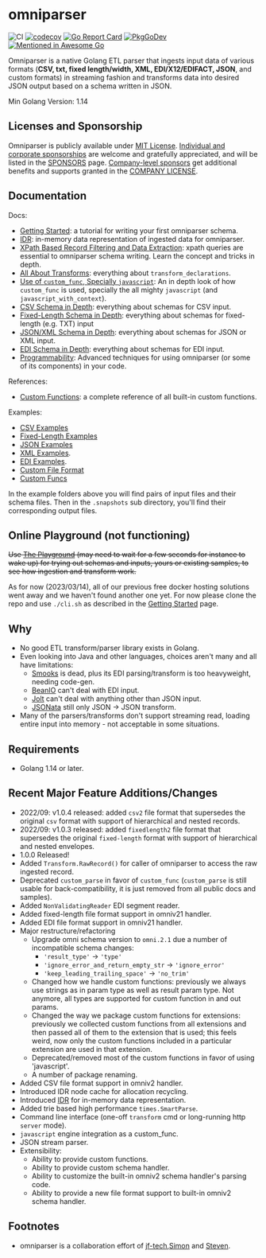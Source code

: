 # omniparser
![CI](https://github.com/jf-tech/omniparser/workflows/CI/badge.svg)
[![codecov](https://codecov.io/gh/jf-tech/omniparser/branch/master/graph/badge.svg)](https://codecov.io/gh/jf-tech/omniparser)
[![Go Report Card](https://goreportcard.com/badge/github.com/jf-tech/omniparser)](https://goreportcard.com/report/github.com/jf-tech/omniparser)
[![PkgGoDev](https://pkg.go.dev/badge/github.com/jf-tech/omniparser)](https://pkg.go.dev/github.com/jf-tech/omniparser)
[![Mentioned in Awesome Go](https://awesome.re/mentioned-badge.svg)](https://github.com/avelino/awesome-go)

Omniparser is a native Golang ETL parser that ingests input data of various formats (**CSV, txt, fixed length/width,
XML, EDI/X12/EDIFACT, JSON**, and custom formats) in streaming fashion and transforms data into desired JSON output
based on a schema written in JSON.

Min Golang Version: 1.14

## Licenses and Sponsorship
Omniparser is publicly available under [MIT License](./LICENSE).
[Individual and corporate sponsorships](https://github.com/sponsors/jf-tech/) are welcome and gratefully
appreciated, and will be listed in the [SPONSORS](./sponsors/SPONSORS.md) page.
[Company-level sponsors](https://github.com/sponsors/jf-tech/) get additional benefits and supports
granted in the [COMPANY LICENSE](./sponsors/COMPANY_LICENSE.md).

## Documentation

Docs:
- [Getting Started](./doc/gettingstarted.md): a tutorial for writing your first omniparser schema.
- [IDR](./doc/idr.md): in-memory data representation of ingested data for omniparser.
- [XPath Based Record Filtering and Data Extraction](./doc/xpath.md): xpath queries are essential to omniparser schema
writing. Learn the concept and tricks in depth.
- [All About Transforms](./doc/transforms.md): everything about `transform_declarations`.
- [Use of `custom_func`, Specially `javascript`](./doc/use_of_custom_funcs.md): An in depth look of how `custom_func`
is used, specially the all mighty `javascript` (and `javascript_with_context`).
- [CSV Schema in Depth](./doc/csv2_in_depth.md): everything about schemas for CSV input.
- [Fixed-Length Schema in Depth](./doc/fixedlength2_in_depth.md): everything about schemas for fixed-length (e.g. TXT)
input
- [JSON/XML Schema in Depth](./doc/json_xml_in_depth.md): everything about schemas for JSON or XML input.
- [EDI Schema in Depth](./doc/edi_in_depth.md): everything about schemas for EDI input.
- [Programmability](./doc/programmability.md): Advanced techniques for using omniparser (or some of its components) in
your code.

References:
- [Custom Functions](./doc/customfuncs.md): a complete reference of all built-in custom functions.

Examples:
- [CSV Examples](extensions/omniv21/samples/csv2)
- [Fixed-Length Examples](extensions/omniv21/samples/fixedlength2)
- [JSON Examples](extensions/omniv21/samples/json)
- [XML Examples](extensions/omniv21/samples/xml).
- [EDI Examples](extensions/omniv21/samples/edi).
- [Custom File Format](extensions/omniv21/samples/customfileformats/jsonlog)
- [Custom Funcs](extensions/omniv21/samples/customfuncs)

In the example folders above you will find pairs of input files and their schema files. Then in the
`.snapshots` sub directory, you'll find their corresponding output files.

## Online Playground (not functioning)

~~Use [The Playground](https://omniparser-prod-omniparser-qd0sj4.mo2.mogenius.io/)  (may need to wait for a few seconds for instance to wake up)
for trying out schemas and inputs, yours or existing samples, to see how ingestion and transform work.~~

As for now (2023/03/14), all of our previous free docker hosting solutions went away and we haven't found another one yet. For now please clone the repo and use `./cli.sh` as described in the [Getting Started](./doc/gettingstarted.md) page.

## Why
- No good ETL transform/parser library exists in Golang.
- Even looking into Java and other languages, choices aren't many and all have limitations:
    - [Smooks](https://www.smooks.org/) is dead, plus its EDI parsing/transform is too heavyweight, needing code-gen.
    - [BeanIO](http://beanio.org/) can't deal with EDI input.
    - [Jolt](https://github.com/bazaarvoice/jolt) can't deal with anything other than JSON input.
    - [JSONata](https://jsonata.org/) still only JSON -> JSON transform.
- Many of the parsers/transforms don't support streaming read, loading entire input into memory - not acceptable in some
situations.

## Requirements
- Golang 1.14 or later.

## Recent Major Feature Additions/Changes
- 2022/09: v1.0.4 released: added `csv2` file format that supersedes the original `csv` format with support of hierarchical and nested records.
- 2022/09: v1.0.3 released: added `fixedlength2` file format that supersedes the original `fixed-length` format with support of hierarchical and nested envelopes.
- 1.0.0 Released!
- Added `Transform.RawRecord()` for caller of omniparser to access the raw ingested record.
- Deprecated `custom_parse` in favor of `custom_func` (`custom_parse` is still usable for
back-compatibility, it is just removed from all public docs and samples).
- Added `NonValidatingReader` EDI segment reader.
- Added fixed-length file format support in omniv21 handler.
- Added EDI file format support in omniv21 handler.
- Major restructure/refactoring
    - Upgrade omni schema version to `omni.2.1` due a number of incompatible schema changes:
        - `'result_type'` -> `'type'`
        - `'ignore_error_and_return_empty_str` -> `'ignore_error'`
        - `'keep_leading_trailing_space'` -> `'no_trim'`
    - Changed how we handle custom functions: previously we always use strings as in param type as well as result param
    type. Not anymore, all types are supported for custom function in and out params.
    - Changed the way we package custom functions for extensions: previously we collected custom functions from all
    extensions and then passed all of them to the extension that is used; this feels weird, now only the custom
    functions included in a particular extension are used in that extension.
    - Deprecated/removed most of the custom functions in favor of using 'javascript'.
    - A number of package renaming.
- Added CSV file format support in omniv2 handler.
- Introduced IDR node cache for allocation recycling.
- Introduced [IDR](./doc/idr.md) for in-memory data representation.
- Added trie based high performance `times.SmartParse`.
- Command line interface (one-off `transform` cmd or long-running http `server` mode).
- `javascript` engine integration as a custom_func.
- JSON stream parser.
- Extensibility:
    - Ability to provide custom functions.
    - Ability to provide custom schema handler.
    - Ability to customize the built-in omniv2 schema handler's parsing code.
    - Ability to provide a new file format support to built-in omniv2 schema handler.

## Footnotes
- omniparser is a collaboration effort of [jf-tech](https://github.com/jf-tech/),[Simon](https://github.com/liangxibing)
and [Steven](http://github.com/wangjia007bond).

